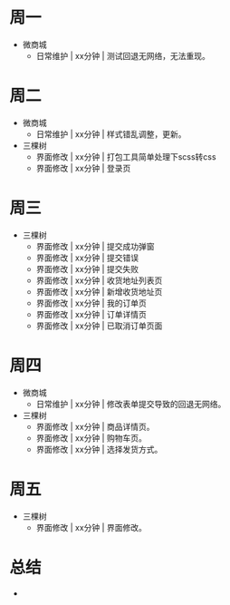 # 周一
* 微商城
    - 日常维护 | xx分钟 | 测试回退无网络，无法重现。

# 周二
* 微商城
    - 日常维护 | xx分钟 | 样式错乱调整，更新。
* 三棵树
    - 界面修改 | xx分钟 | 打包工具简单处理下scss转css
    - 界面修改 | xx分钟 | 登录页

# 周三
* 三棵树
    - 界面修改 | xx分钟 | 提交成功弹窗
    - 界面修改 | xx分钟 | 提交错误
    - 界面修改 | xx分钟 | 提交失败
    - 界面修改 | xx分钟 | 收货地址列表页
    - 界面修改 | xx分钟 | 新增收货地址页
    - 界面修改 | xx分钟 | 我的订单页
    - 界面修改 | xx分钟 | 订单详情页
    - 界面修改 | xx分钟 | 已取消订单页面

# 周四
* 微商城
    - 日常维护 | xx分钟 | 修改表单提交导致的回退无网络。
* 三棵树
    - 界面修改 | xx分钟 | 商品详情页。
    - 界面修改 | xx分钟 | 购物车页。
    - 界面修改 | xx分钟 | 选择发货方式。

# 周五
* 三棵树
    - 界面修改 | xx分钟 | 界面修改。

# 总结
*
